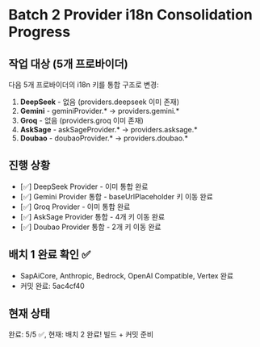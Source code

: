 # Batch 2 Provider i18n Consolidation Progress

## 작업 대상 (5개 프로바이더)
다음 5개 프로바이더의 i18n 키를 통합 구조로 변경:

1. **DeepSeek** - 없음 (providers.deepseek 이미 존재)
2. **Gemini** - geminiProvider.* → providers.gemini.*
3. **Groq** - 없음 (providers.groq 이미 존재)
4. **AskSage** - askSageProvider.* → providers.asksage.*
5. **Doubao** - doubaoProvider.* → providers.doubao.*

## 진행 상황
- [✅] DeepSeek Provider - 이미 통합 완료
- [✅] Gemini Provider 통합 - baseUrlPlaceholder 키 이동 완료
- [✅] Groq Provider - 이미 통합 완료
- [✅] AskSage Provider 통합 - 4개 키 이동 완료
- [✅] Doubao Provider 통합 - 2개 키 이동 완료

## 배치 1 완료 확인 ✅
- SapAiCore, Anthropic, Bedrock, OpenAI Compatible, Vertex 완료
- 커밋 완료: 5ac4cf40

## 현재 상태
완료: 5/5 ✅, 현재: 배치 2 완료! 빌드 + 커밋 준비